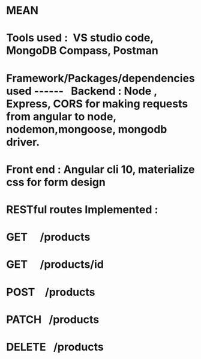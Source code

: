 # MEAN
# Tools used :  VS studio code, MongoDB Compass, Postman
# Framework/Packages/dependencies used ------   Backend : Node , Express, CORS for making requests from angular to node, nodemon,mongoose, mongodb driver.
# Front end : Angular cli 10, materialize css for form design
# RESTful routes Implemented :
# GET     /products
# GET     /products/id
# POST    /products 
# PATCH   /products
# DELETE   /products
